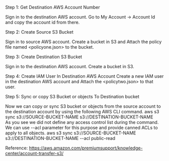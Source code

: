 Step 1: Get Destination AWS Account Number

Sign in to the destination AWS account. Go to My Account → Account Id and copy the account id from there.

Step 2: Create Source S3 Bucket

Sign in to source AWS account. Create a bucket in S3 and Attach the policy file named <policyone.json> to the bucket.

Step 3: Create Destination S3 Bucket

Sign in to the destination AWS account. Create a bucket in S3.

Step 4: Create IAM User In Destination AWS Account Create a new IAM user in the destination AWS account and Attach the <policytwo.json> to that user.

Step 5: Sync or copy S3 Bucket or objects To Destination bucket

Now we can copy or sync S3 bucket or objects from the source account to the destination account by using the following AWS CLI command.
 aws s3 sync s3://SOURCE-BUCKET-NAME s3://DESTINATION-BUCKET-NAME   
As you see we did not define any access control list during the command. We can use --acl parameter for this purpose and provide canned ACLs to apply to all objects.
 aws s3 sync s3://SOURCE-BUCKET-NAME s3://DESTINATION-BUCKET-NAME --acl public-read   

Reference: https://aws.amazon.com/premiumsupport/knowledge-center/account-transfer-s3/
